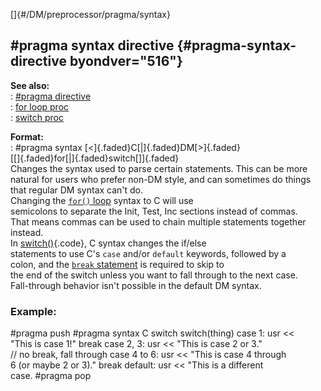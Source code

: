 []{#/DM/preprocessor/pragma/syntax}    
## #pragma syntax directive {#pragma-syntax-directive byondver="516"}    
**See also:**    
:   [#pragma directive](/ref/DM/preprocessor/pragma.md)    
:   [for loop proc](/ref/proc/for/loop.md)    
:   [switch proc](/ref/proc/switch.md)    
<!-- -->    
**Format:**    
:   #pragma syntax [\<]{.faded}C[\|]{.faded}DM[\>]{.faded}    
    [\[]{.faded}for[\|]{.faded}switch[\]]{.faded}    
Changes the syntax used to parse certain statements. This can be more    
natural for users who prefer non-DM style, and can sometimes do things    
that regular DM syntax can\'t do.    
Changing the [`for()` loop](/ref/proc/for/loop.md) syntax to C will use    
semicolons to separate the Init, Test, Inc sections instead of commas.    
That means commas can be used to chain multiple statements together    
instead.    
In [switch()](/ref/proc/switch.md){.code}, C syntax changes the if/else    
statements to use C\'s `case` and/or `default` keywords, followed by a    
colon, and the [`break` statement](/ref/proc/break.md) is required to skip to    
the end of the switch unless you want to fall through to the next case.    
Fall-through behavior isn\'t possible in the default DM syntax.    
### Example:    
#pragma push #pragma syntax C switch switch(thing) case 1: usr \<\<    
\"This is case 1!\" break case 2, 3: usr \<\< \"This is case 2 or 3.\"    
// no break, fall through case 4 to 6: usr \<\< \"This is case 4 through    
6 (or maybe 2 or 3).\" break default: usr \<\< \"This is a different    
case. #pragma pop  